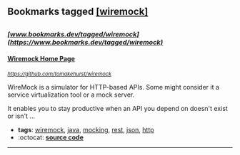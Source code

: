 ## Bookmarks tagged [[wiremock]](https://www.bookmarks.dev/search?q=[wiremock])

_<sup><sup>[www.bookmarks.dev/tagged/wiremock](https://www.bookmarks.dev/tagged/wiremock)</sup></sup>_
---
#### [Wiremock Home Page](https://github.com/tomakehurst/wiremock)
_<sup>https://github.com/tomakehurst/wiremock</sup>_

WireMock is a simulator for HTTP-based APIs. Some might consider it a service virtualization tool or a mock server.

It enables you to stay productive when an API you depend on doesn't exist or isn't ...
* **tags**: [wiremock](../tagged/wiremock.md), [java](../tagged/java.md), [mocking](../tagged/mocking.md), [rest](../tagged/rest.md), [json](../tagged/json.md), [http](../tagged/http.md)
* :octocat: **[source code](https://github.com/tomakehurst/wiremock)**
---

